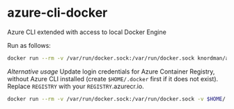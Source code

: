 # azure-cli-docker
Azure CLI extended with access to local Docker Engine

Run as follows:
```bash
docker run --rm -v /var/run/docker.sock:/var/run/docker.sock knordman/azure-cli-docker /bin/bash
```

*Alternative usage* Update login credentials for Azure Container Registry, without Azure CLI installed (create `$HOME/.docker` first if it does not exist). Replace `REGISTRY` with your `REGISTRY`.azurecr.io.

```bash
docker run --rm -v /var/run/docker.sock:/var/run/docker.sock -v $HOME/.docker:/root/.docker knordman/azure-cli-docker /bin/bash -c "az login;az acr login --name REGISTRY
```
